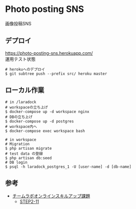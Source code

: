 # Photo posting SNS

画像投稿SNS

## デプロイ

https://photo-posting-sns.herokuapp.com/  
運用テスト状態

```shell
# herokuへのデプロイ
$ git subtree push --prefix src/ heroku master
```

## ローカル作業

```shell
# in /laradock
# workspaceの立ち上げ
$ docker-compose up -d workspace nginx
# DBの立ち上げ
$ docker-compose up -d postgres
# workspace内へ
$ docker-compose exec workspace bash
```

```shell
# in workspace
# Migration
$ php artisan migrate
# test data の登録
$ php artisan db:seed
# DB login
$ psql -h laradock_postgres_1 -U [user-name] -d [db-name]
```

## 参考

- [チームラボオンラインスキルアップ課題](https://team-lab.github.io/skillup/)
  - [STEP2-11](https://team-lab.github.io/skillup/step2/11-task.html)
